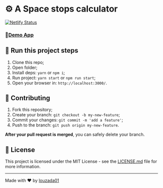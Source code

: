 # ⚙️ A Space stops calculator 


[![Netlify Status](https://api.netlify.com/api/v1/badges/9f90b22e-53f6-491e-9248-6910e22fbb6e/deploy-status)](https://app.netlify.com/sites/swapi-space-stops-calculator/deploys)
### 🎉[Demo App](http://swapi-space-stops-calculator.netlify.app)

## 💫 Run this project steps

1. Clone this repo;
2. Open folder;
3. Install deps: `yarn` or `npm i`;
4. Run project: `yarn start` or `npm run start`;
5. Open your browser in: `http://localhost:3000/`.

## 🤝 Contributing

1. Fork this repository;
2. Create your branch: `git checkout -b my-new-feature`;
3. Commit your changes: `git commit -m 'add a feature'`;
4. Push to the branch: `git push origin my-new-feature`.

**After your pull request is merged**, you can safely delete your branch.

## 📝 License

This project is licensed under the MIT License - see the [LICENSE.md](/LICENSE.md) file for more information.

---

Made with ♥ by [louzada01](https://github.com/louzada01)
